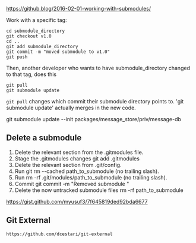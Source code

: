 https://github.blog/2016-02-01-working-with-submodules/

Work with a specific tag:

    cd submodule_directory
    git checkout v1.0
    cd ..
    git add submodule_directory
    git commit -m "moved submodule to v1.0"
    git push

Then, another developer who wants to have submodule_directory changed to that tag, does this

    git pull
    git submodule update

`git pull` changes which commit their submodule directory points to. 'git submodule update' actually merges in the new code.

 git submodule update --init  packages/message_store/priv/message-db

## Delete a submodule

1. Delete the relevant section from the .gitmodules file.
2. Stage the .gitmodules changes git add .gitmodules
3. Delete the relevant section from .git/config.
4. Run git rm --cached path_to_submodule (no trailing slash).
5. Run rm -rf .git/modules/path_to_submodule (no trailing slash).
6. Commit git commit -m "Removed submodule "
7. Delete the now untracked submodule files rm -rf path_to_submodule

https://gist.github.com/myusuf3/7f645819ded92bda6677

## Git External

    https://github.com/dcestari/git-external

